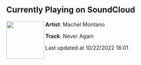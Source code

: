 ## Currently Playing on SoundCloud

[<img align="left" width="100" src="https://i1.sndcdn.com/artworks-DYac1mIyjf4K-0-t500x500.jpg">](https://soundcloud.com/machelmontano/never-again)

**Artist**: Machel Montano 

**Track**: Never Again

Last updated at 10/22/2022 18:01
